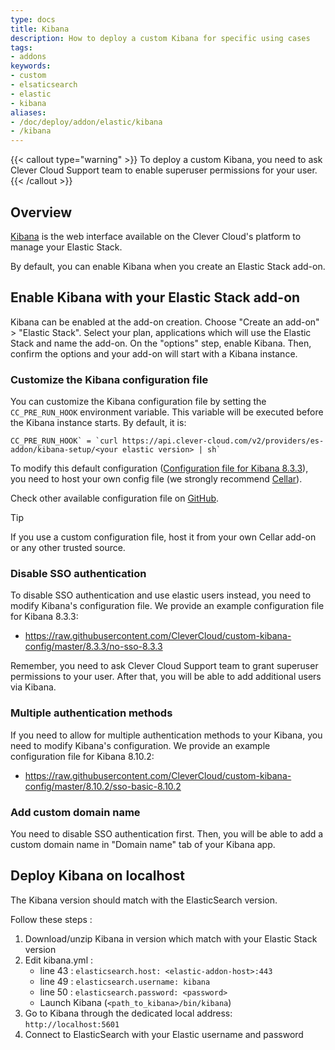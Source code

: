 ```yaml
---
type: docs
title: Kibana
description: How to deploy a custom Kibana for specific using cases
tags:
- addons
keywords:
- custom
- elsaticsearch
- elastic
- kibana
aliases:
- /doc/deploy/addon/elastic/kibana
- /kibana
---
```


{{< callout type="warning" >}}
To deploy a custom Kibana, you need to ask Clever Cloud Support team to enable superuser permissions for your user.
{{< /callout >}}

## Overview

[Kibana](https://www.elastic.co/fr/kibana/) is the web interface available on the Clever Cloud's platform to manage your Elastic Stack.

By default, you can enable Kibana when you create an Elastic Stack add-on.

## Enable Kibana with your Elastic Stack add-on

Kibana can be enabled at the add-on creation. Choose "Create an add-on" > "Elastic Stack". Select your plan, applications which will use the Elastic Stack and name the add-on. On the "options" step, enable Kibana. Then, confirm the options and your add-on will start with a Kibana instance.

### Customize the Kibana configuration file

You can customize the Kibana configuration file by setting the `CC_PRE_RUN_HOOK` environment variable. This variable will be executed before the Kibana instance starts. By default, it is:

```
CC_PRE_RUN_HOOK` = `curl https://api.clever-cloud.com/v2/providers/es-addon/kibana-setup/<your elastic version> | sh`
```

To modify this default configuration ([Configuration file for Kibana 8.3.3](https://api.clever-cloud.com/v2/providers/es-addon/kibana-setup/8.3.3)), you need to host your own config file (we strongly recommend [Cellar](/developers/doc/deploy/addon/cellar)).

Check other available configuration file on [GitHub](https://github.com/CleverCloud/custom-kibana-config).

> [!TIP]
> If you use a custom configuration file, host it from your own Cellar add-on or any other trusted source.

### Disable SSO authentication

To disable SSO authentication and use elastic users instead, you need to modify Kibana's configuration file. We provide an example configuration file for Kibana 8.3.3:

* https://raw.githubusercontent.com/CleverCloud/custom-kibana-config/master/8.3.3/no-sso-8.3.3

Remember, you need to ask Clever Cloud Support team to grant superuser permissions to your user. After that, you will be able to add additional users via Kibana.

### Multiple authentication methods

If you need to allow for multiple authentication methods to your Kibana, you need to modify Kibana's configuration. We provide an example configuration file for Kibana 8.10.2:

* https://raw.githubusercontent.com/CleverCloud/custom-kibana-config/master/8.10.2/sso-basic-8.10.2

### Add custom domain name

You need to disable SSO authentication first. Then, you will be able to add a custom domain name in "Domain name" tab of your Kibana app.

## Deploy Kibana on localhost

The Kibana version should match with the ElasticSearch version.

Follow these steps :

1. Download/unzip Kibana in version which match with your Elastic Stack version
2. Edit kibana.yml :
   * line 43 : `elasticsearch.host: <elastic-addon-host>:443`
   * line 49 : `elasticsearch.username: kibana`
   * line 50 : `elasticsearch.password: <password>`
   * Launch Kibana (`<path_to_kibana>/bin/kibana`)
3. Go to Kibana through the dedicated local address: `http://localhost:5601`
4. Connect to ElasticSearch with your Elastic username and password
